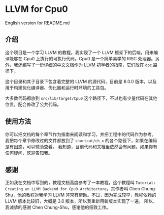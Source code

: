 # LLVM for Cpu0

English version for README.md

## 介绍

这个项目是一个学习 LLVM 的教程，我实现了一个 LLVM 框架下的后端，用来编译能够在 Cpu0 上执行的可执行代码，Cpu0 是一个简单易学的 RISC 处理器。另外，我还编写了一份详细的中文文档作为 LLVM 初学者的指南，它们放在 `doc` 路径下。

这个目录和其子目录下包含着完整的 LLVM 的源代码，目前是 8.0.0 版本，以及用于构建优化编译器、优化器和运行时环境的工具包。

大多数代码都放到 `src/lib/Target/Cpu0` 这个路径下，不过也有少量代码在其他位置，配合修改了公共代码。

## 使用方法

你可以把文档的每个章节作为指南来阅读和学习，并把工程中的代码作为参考。
我把每个章节修改过的文件都放到了 `shortcut/ch_x` 的各个路径下，如果在编码是有困惑，可以辅助查看。
我知道，目前代码和文档里依然会有问题，如果你有任何疑问，欢迎告知我。

## 感谢

正如我在文档中写到的，教程文档高度参考了一本教程，这个教程叫 `Tutorial: Creating an LLVM Backend for Cpu0 Architecture`，其作者叫 Chen Chung-Shu，他的教程对我学习 LLVM 非常有帮助。不过，因为完成较早，教程依赖的 LLVM 版本比较旧，大概是 3.0 版本，所以我重新用新版本实现了一遍。
所以，我诚挚的感谢 Chen Chung-Shu，感谢他的细致工作。
